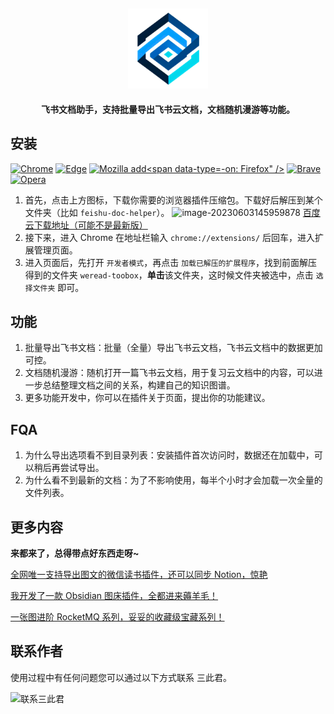 <h2 align="center"><img src="assets/icon.png" height="128"><br></h2>
<p align="center"><strong>飞书文档助手，支持批量导出飞书云文档，文档随机漫游等功能。</strong></p>

## 安装

[![Chrome](https://img.shields.io/badge/-Chrome-brightgreen?logo=GoogleChrome)](./build/chrome-mv3-prod.zip)
[![Edge](https://img.shields.io/badge/-Edge-blue?logo=MicrosoftEdge)](./build/edge-mv3-prod.zip)
[![Mozilla add<span data-type=](https://img.shields.io/badge/-Firefox-brightgreen?logo=FirefoxBrowser)\-on: Firefox&#34; /&gt;](./build/firefox-mv2-prod.zip)
[![Brave](https://img.shields.io/badge/-Brave-yellow?logo=Brave)](./build/brave-mv3-prod.zip)
[![Opera](https://img.shields.io/badge/-Opera-red?logo=Opera)](./build/opera-mv3-prod.zip)

1. 首先，点击上方图标，下载你需要的浏览器插件压缩包。下载好后解压到某个文件夹（比如 `feishu-doc-helper`）。
   ![image-20230603145959878](https://cdn.jsdelivr.net/gh/sancijun/images/pics/image-20240106180600650.png)
   [百度云下载地址（可能不是最新版）](https://pan.baidu.com/s/15V-Zd6IpqgJhOTV9FuH4mA?pwd=fnmv)
2. 接下来，进入 Chrome 在地址栏输入 `chrome://extensions/` 后回车，进入扩展管理页面。
3. 进入页面后，先打开 `开发者模式`，再点击 `加载已解压的扩展程序`，找到前面解压得到的文件夹 `weread-toobox`，**单击**该文件夹，这时候文件夹被选中，点击 `选择文件夹` 即可。

## 功能

1. 批量导出飞书文档：批量（全量）导出飞书云文档，飞书云文档中的数据更加可控。
2. 文档随机漫游：随机打开一篇飞书云文档，用于复习云文档中的内容，可以进一步总结整理文档之间的关系，构建自己的知识图谱。
3. 更多功能开发中，你可以在插件关于页面，提出你的功能建议。

## FQA

1. 为什么导出选项看不到目录列表：安装插件首次访问时，数据还在加载中，可以稍后再尝试导出。
2. 为什么看不到最新的文档：为了不影响使用，每半个小时才会加载一次全量的文件列表。

## 更多内容

**来都来了，总得带点好东西走呀~**

[全网唯一支持导出图文的微信读书插件，还可以同步 Notion，惊艳](https://www.bilibili.com/video/BV1sM4y1Y74k "微信读书工具箱")

[我开发了一款 Obsidian 图床插件，全都进来薅羊毛！](https://www.bilibili.com/video/BV15P411a7C6)

[一张图进阶 RocketMQ 系列，妥妥的收藏级宝藏系列！](https://www.bilibili.com/video/BV1534y157RF)

## 联系作者

使用过程中有任何问题您可以通过以下方式联系 三此君。

![联系三此君](https://img2022.cnblogs.com/blog/2740513/202207/2740513-20220706204136402-778725152.webp)
